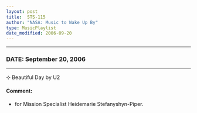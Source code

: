 ```yaml
---
layout: post
title:  STS-115
author: "NASA: Music to Wake Up By"
type: MusicPlaylist
date_modified: 2006-09-20
---
```


----
### DATE: September 20, 2006
----
⊹ Beautiful Day by U2

#### Comment:
* for Mission Specialist Heidemarie Stefanyshyn-Piper.

